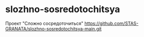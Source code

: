 # slozhno-sosredotochitsya

Проект "Сложно сосредоточиться"
https://github.com/STAS-GRANATA/slozhno-sosredotochitsya-main.git
